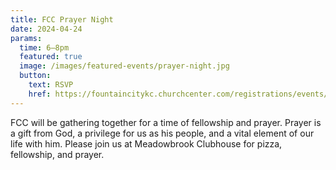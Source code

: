 ```yaml
---
title: FCC Prayer Night
date: 2024-04-24
params:
  time: 6–8pm
  featured: true
  image: /images/featured-events/prayer-night.jpg
  button:
    text: RSVP
    href: https://fountaincitykc.churchcenter.com/registrations/events/2237210
---
```

FCC will be gathering together for a time of fellowship and prayer. Prayer is a gift from God, a privilege for us as his people, and a vital element of our life with him. Please join us at Meadowbrook Clubhouse for pizza, fellowship, and prayer.

<!--more-->
